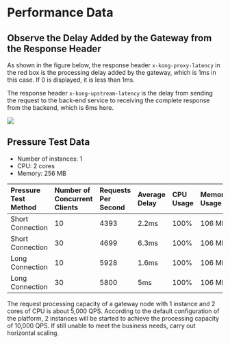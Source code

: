 # Performance Data

## Observe the Delay Added by the Gateway from the Response Header

As shown in the figure below, the response header `x-kong-proxy-latency` in the red box is the processing delay added by the gateway, which is 1ms in this case. If 0 is displayed, it is less than 1ms.

The response header `x-kong-upstream-latency` is the delay from sending the request to the back-end service to receiving the complete response from the backend, which is 6ms here.

![](https://terminus-paas.oss-cn-hangzhou.aliyuncs.com/paas-doc/2021/08/18/fe715e34-efde-4bed-b641-778c376c6187.png)


## Pressure Test Data

* Number of instances: 1
* CPU: 2 cores
* Memory: 256 MB

| Pressure Test Method | Number of Concurrent Clients | Requests Per Second | Average Delay | CPU Usage | Memory Usage |
| :------- | :------------- | :------------- | :------- | :--------- | :------- |
| Short Connection | 10 | 4393 | 2.2ms | 100% | 106 MB |
| Short Connection | 30 | 4699 | 6.3ms | 100% | 106 MB |
| Long Connection | 10 | 5928 | 1.6ms | 100% | 106 MB |
| Long Connection | 30 | 5800 | 5ms | 100% | 106 MB |

The request processing capacity of a gateway node with 1 instance and 2 cores of CPU is about 5,000 QPS. According to the default configuration of the platform, 2 instances will be started to achieve the processing capacity of 10,000 QPS. If still unable to meet the business needs, carry out horizontal scaling.
